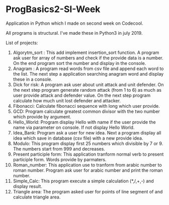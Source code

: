 # ProgBasics2-SI-Week
Application in Python which I made on second week on Codecool. 

All programs is structural. I've made these in Python3 in july 2019.

List of projects:

1. Algorytm_sort : This add implement insertion_sort function. A program ask user for array of numbers and check if the provide data is a number. On the end program sort the number and display in the console.
2. Anagram : A program read words from csv file and append each word to the list. The next step a application searching anagram word and display these in a console.
3. Dick for risk: A program ask user about unit attack and unit defender. On the next step program generate random attack (from 1 to 6) as much as user provide attack and defender value. On the next step program calculate how much unit lost defender and attacker.
4. Fibonacci: Calculate fibonacci sequence with long which user provide.
5. GCD: Program calculate greatest common divisor with the two number which provide by argument.
6. Hello_World: Program display Hello with name if the user provide the name via parameter on console. If not display Hello World.
7. Idea_Bank: Program ask a user for new idea. Next a program display all idea which save in database (csv file) with a new provide idea.
8. Modulo: This program display first 25 numbers which divisible by 7 or 9. The numbers start from 999 and decreases.
9. Present participle form: This application tranform normal verb to present participle form. Words provide by parmaters.
10. Roman_number: This application use to tranform from arabic number to roman number. Program ask user for arabic number and print the roman number.
11. Simple_Calc: This program execute a simple calculation  (*,/,+,-) and display result.
12. Triangle area: The program asked user for points of line segment of and calculate triangle area.

